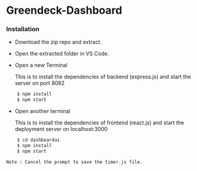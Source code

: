 # Greendeck-Dashboard

### Installation

  * Download the zip repo and extract.
  * Open the extracted folder in VS Code.
  
  * Open a new Terminal
  
    This is to install the dependencies of backend (express.js) and start the server on port 8082
  ```bash
      $ npm install
      $ npm start
  ```
  * Open another terminal
  
    This is to install the dependencies of frontend (react.js) and start the deployment server on localhost:3000
  ```bash
      $ cd dashboardui
      $ npm install
      $ npm start
  ```
    Note : Cancel the prompt to save the timer.js file.
